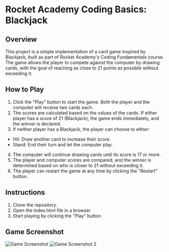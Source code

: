 # Rocket Academy Coding Basics: Blackjack

## Overview
This project is a simple implementation of a card game inspired by Blackjack, built as part of Rocket Academy's Coding Fundamentals course. The game allows the player to compete against the computer by drawing cards, with the goal of reaching as close to 21 points as possible without exceeding it.

## How to Play
1. Click the "Play" button to start the game. Both the player and the computer will receive two cards each.
2. The scores are calculated based on the values of the cards. If either player has a score of 21 (Blackjack), the game ends immediately, and the winner is declared.
3. If neither player has a Blackjack, the player can choose to either:
  - Hit: Draw another card to increase their score.
  - Stand: End their turn and let the computer play.
4. The computer will continue drawing cards until its score is 17 or more.
5. The player and computer scores are compared, and the winner is determined based on who is closer to 21 without exceeding it.
6. The player can restart the game at any time by clicking the "Restart" button.

## Instructions
1. Clone the repository.
2. Open the index.html file in a browser.
3. Start playing by clicking the "Play" button.

## Game Screenshot
![Game Screenshot](https://github.com/user-attachments/assets/6d508fa3-fa13-4147-b461-baf3d65d9998)
![Game Screenshot 2](https://github.com/user-attachments/assets/52aa51c6-f2aa-4548-9975-6e5478591275)
